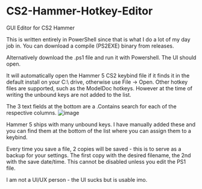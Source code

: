 # CS2-Hammer-Hotkey-Editor
GUI Editor for CS2 Hammer

This is written entirely in PowerShell since that is what I do a lot of my day job in. You can download a compile (PS2EXE) binary from releases.

Alternatively download the .ps1 file and run it with Powershell. The UI should open.

It will automatically open the Hammer 5 CS2 keybind file if it finds it in the default install on your C:\ drive, otherwise use File -> Open. Other hotkey files are supported, such as the ModelDoc hotkeys. However at the time of writing the unbound keys are not added to the list.

The 3 text fields at the bottom are a .Contains search for each of the respective columns.
![image](https://github.com/tophattwaffle/CS2-Hammer-Hotkey-Editor/assets/6774125/4991beef-cdd3-41eb-8356-4cf11e1d3389)

Hammer 5 ships with many unbound keys. I have manually added these and you can find them at the bottom of the list where you can assign them to a keybind.

Every time you save a file, 2 copies will be saved - this is to serve as a backup for your settings. The first copy with the desired filename, the 2nd with the save date/time. This cannot be disabled unless you edit the PS1 file.

I am not a UI/UX person - the UI sucks but is usable imo.
